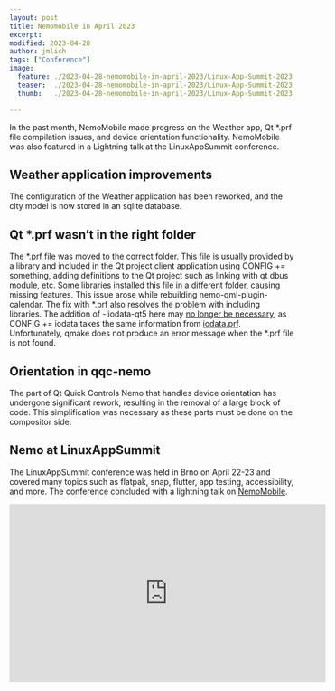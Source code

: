 ```yaml
---
layout: post
title: Nemomobile in April 2023
excerpt: 
modified: 2023-04-28
author: jmlich
tags: ["Conference"]
image:
  feature: ./2023-04-28-nemomobile-in-april-2023/Linux-App-Summit-2023.png
  teaser:  ./2023-04-28-nemomobile-in-april-2023/Linux-App-Summit-2023.png
  thumb:   ./2023-04-28-nemomobile-in-april-2023/Linux-App-Summit-2023.png

---
```


In the past month, NemoMobile made progress on the Weather app, Qt *.prf file compilation issues, and device orientation functionality. NemoMobile was also featured in a Lightning talk at the LinuxAppSummit conference.

## Weather application improvements

The configuration of the Weather application has been reworked, and the city model is now stored in an sqlite database.

## Qt *.prf wasn’t in the right folder

The *.prf file was moved to the correct folder. This file is usually provided by a library and included in the Qt project
client application using CONFIG += something, adding definitions to the Qt project such as linking with qt dbus module, etc.
Some libraries installed this file in a different folder, causing missing features. This issue arose while rebuilding
nemo-qml-plugin-calendar. The fix with *.prf also resolves the problem with including libraries. The addition of -liodata-qt5 here may 
[no longer be necessary](https://github.com/nemomobile-ux/nemo-packaging/blob/master/timed/0001-Fixes-build.patch#L9), as 
CONFIG += iodata takes the same information from [iodata.prf](https://github.com/sailfishos/libiodata/blob/master/iodata.prf#L1).
Unfortunately, qmake does not produce an error message when the *.prf file is not found.

## Orientation in qqc-nemo

The part of Qt Quick Controls Nemo that handles device orientation has undergone significant rework,
resulting in the removal of a large block of code. This simplification was necessary as these parts
must be done on the compositor side.

## Nemo at LinuxAppSummit

The LinuxAppSummit conference was held in Brno on April 22-23 and covered many topics such as flatpak, snap,
flutter, app testing, accessibility, and more. The conference concluded with a lightning talk
on [NemoMobile](https://conf.linuxappsummit.org/event/5/contributions/178/).

<iframe width="560" height="315" src="https://www.youtube.com/embed/Ya0nSC-68OU" title="YouTube video player" frameborder="0" allow="accelerometer; autoplay; clipboard-write; encrypted-media; gyroscope; picture-in-picture; web-share" allowfullscreen></iframe>
